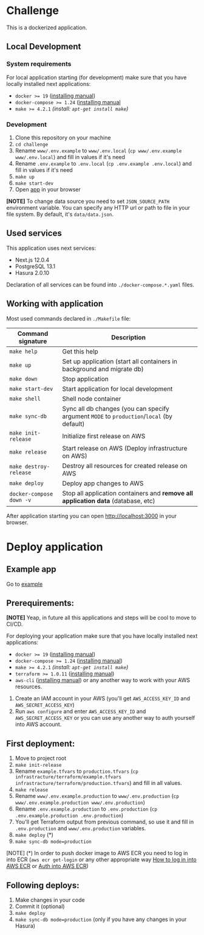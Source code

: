 # Challenge

This is a dockerized application.

## Local Development

### System requirements

For local application starting (for development) make sure that you have locally installed next applications:
- `docker >= 19`
	([installing manual](https://docs.docker.com/engine/install/ubuntu/))
- `docker-compose >= 1.24` ([installing manual](https://docs.docker.com/compose/install/)
- `make >= 4.2.1` _(install: `apt-get install make`)_

### Development

1. Clone this repository on your machine
2. `cd challenge`
3. Rename `www/.env.example` to `www/.env.local` (`cp www/.env.example www/.env.local`) and fill in values if it's need
4. Rename `.env.example` to `.env.local` (`cp .env.example .env.local`) and fill in values if it's need
5. `make up`
6. `make start-dev`
7.  Open [app](http://localhost:3000/) in your browser

**[NOTE]** To change data source you need to set `JSON_SOURCE_PATH` environment variable. You can specify any HTTP
url or path to file in your file system. By default, it's `data/data.json`.

## Used services

This application uses next services:

- Next.js 12.0.4
- PostgreSQL 13.1
- Hasura 2.0.10

Declaration of all services can be found into `./docker-compose.*.yaml` files.

## Working with application

Most used commands declared in `./Makefile` file:

| Command signature        | Description                                                                               |
| ------------------------ | ----------------------------------------------------------------------------------------- |
| `make help`              | Get this help                                                                             |
| `make up`                | Set up application (start all containers in background and migrate db)                    |
| `make down`              | Stop application                                                                          |
| `make start-dev`         | Start application for local development                                                   |  |
| `make shell`             | Shell node container                                                                      |  |
| `make sync-db`           | Sync all db changes (you can specify argument `MODE` to `production`/`local` (by default) |
| `make init-release`      | Initialize first release on AWS                                                           |
| `make release`           | Start release on AWS (Deploy infrastructure on AWS)                                       |
| `make destroy-release`   | Destroy all resources for created release on AWS                                          |
| `make deploy`            | Deploy app changes to AWS                                                                 |
| `docker-compose down -v` | Stop all application containers and **remove all application data** (database, etc)       |

After application starting you can open [http://localhost:3000](http://localhost:3000) in your browser.

# Deploy application

## Example app

Go to [example](http://app-lb-1413657223.us-west-2.elb.amazonaws.com)

## Prerequirements:

**[NOTE]** Yeap, in future all this applications and steps will be cool to move to CI/CD.

For deploying your application make sure that you have locally installed next applications:
- `docker >= 19`
	([installing manual](https://docs.docker.com/engine/install/ubuntu/))
- `docker-compose >= 1.24` ([installing manual](https://docs.docker.com/compose/install/))
- `make >= 4.2.1` _(install: `apt-get install make`)_
- `terraform >= 1.0.11` ([installing manual](https://www.terraform.io/downloads.html))
- `aws-cli` ([installing manual](https://docs.aws.amazon.com/cli/latest/userguide/getting-started-install.html)) or any another way to work with your AWS resources.

1. Create an IAM account in your AWS (you'll get `AWS_ACCESS_KEY_ID` and `AWS_SECRET_ACCESS_KEY`)
2. Run `aws configure` and enter `AWS_ACCESS_KEY_ID` and `AWS_SECRET_ACCESS_KEY` or you can use any another way to auth yourself into AWS account.

## First deployment:

1. Move to project root
2. `make init-release`
3. Rename `example.tfvars` to `production.tfvars` (`cp infrastracture/terraform/example.tfvars infrastracture/terraform/production.tfvars`) and fill in all values.
4. `make release`
5. Rename `www/.env.example.production` to `www/.env.production` (`cp www/.env.example.production www/.env.production`)
5. Rename `.env.example.production` to `.env.production` (`cp .env.example.production .env.production`)
6. You'll get Terraform output from previous command, so use it and fill in `.env.production` and `www/.env.production` variables.
7. `make deploy` (*)
8. `make sync-db mode=production`

[NOTE] (*) In order to push docker image to AWS ECR you need to log in into ECR (`aws ecr get-login` or any other appropriate way [How to log in into AWS ECR](https://serverfault.com/questions/1004915/what-is-the-proper-way-to-log-in-to-ecr) or [Auth into AWS ECR](https://docs.aws.amazon.com/AmazonECR/latest/userguide/getting-started-cli.html#cli-authenticate-registry))

## Following deploys:

1. Make changes in your code
2. Commit it (optional)
3. `make deploy`
4. `make sync-db mode=production` (only if you have any changes in your Hasura)
